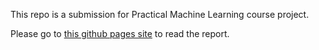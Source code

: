 This repo is a submission for Practical Machine Learning course project.

Please go to [this github pages site](http://github.io/sueyic/practicalmachinelearning-cp/submission.html) to read the report.
